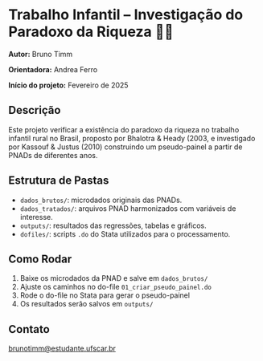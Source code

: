 
# Trabalho Infantil – Investigação do Paradoxo da Riqueza 🧑‍🌾

**Autor:** Bruno Timm 

**Orientadora:** Andrea Ferro

**Início do projeto:** Fevereiro de 2025

## Descrição
Este projeto verificar a existência do paradoxo da riqueza no trabalho infantil rural no Brasil, proposto por Bhalotra & Heady (2003, e investigado por Kassouf & Justus (2010) construindo um pseudo-painel a partir de PNADs de diferentes anos.

## Estrutura de Pastas
- `dados_brutos/`: microdados originais das PNADs.
- `dados_tratados/`: arquivos PNAD harmonizados com variáveis de interesse.
- `outputs/`: resultados das regressões, tabelas e gráficos.
- `dofiles/`: scripts `.do` do Stata utilizados para o processamento.

## Como Rodar
1. Baixe os microdados da PNAD e salve em `dados_brutos/`
2. Ajuste os caminhos no do-file `01_criar_pseudo_painel.do`
3. Rode o do-file no Stata para gerar o pseudo-painel
4. Os resultados serão salvos em `outputs/`

## Contato
brunotimm@estudante.ufscar.br

